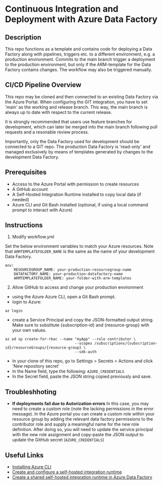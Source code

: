 # Continuous Integration and Deployment with Azure Data Factory

## Description

This repo functions as a template and contains code for deploying a Data Factory along with pipelines, triggers etc. to a different environment, e.g. a production environment. Commits to the main branch trigger a deployment to the production environment, but only if the ARM-template for the Data Factory contains changes. The workflow may also be triggered manually.

## CI/CD Pipeline Overview

This repo may be cloned and then connected to an existing Data Factory via the Azure Portal. When configuring the GIT integration, you have to set 'main' as the working and release branch. This way, the main branch is always up to date with respect to the current release. 

It is strongly recommended that users use feature branches for development, which can later be merged into the main branch following pull requests and a resonable review process.

Importantly, only the Data Factory used for development should be connected to a GIT repo. The production Data Factory is 'read-only' and managed exclusively by means of templates generated by changes to the development Data Factory.

## Prerequisites

- Access to the Azure Portal with permission to create resources
- A GitHub account
- A Self-Hosted Integration Runtime installed to copy local data (if needed)
- Azure CLI and Git Bash installed (optional, if using a local command prompt to interact with Azure)

## Instructions

1. Modify workflow.yml

Set the below environment variables to match your Azure resources. Note that `ARMTEMPLATEFOLDER_NAME` is the same as the name of your development Data Factory.

```
env:
    RESOURCEGROUP_NAME: your-production-resourcegroup-name
    DATAFACTORY_NAME: your-production-datafactory-name
    ARMTEMPLATEFOLDER_NAME: your-folder-with-arm-templates
```

2. Allow GitHub to access and change your production environment

- using the Azure Azure CLI, open a Git Bash prompt.
- login to Azure:

```
az login
```
- create a Service Principal and copy the JSON-formatted output string. Make sure to substitute {subscription-id} and {resource-group} with your own values.
```
az ad sp create-for-rbac --name "myApp" --role contributor \
                                --scopes /subscriptions/{subscription-id}/resourceGroups/{resource-group} \
                                --sdk-auth
```
- In your clone of this repo, go to Settings > Secrets > Actions and click 'New repository secret'
- In the Name field, type the following: `AZURE_CREDENTIALS`
- In the Secret field, paste the JSON string copied previously and save.

## Troubleshhoting
- **If deployments fail due to Autorization errors**
In this case, you may need to create a custom role (note the lacking permissions in the error message). In the Azure portal you can create a custom role within your resource group by adding the relevant data factory permissions to the contributor role and supply a meaningful name for the new role definition. After doing so, you will need to update the service principal with the new role assignment and copy-paste the JSON output to update the GitHub secret (`AZURE_CREDENTIALS`)

## Useful Links
- [Installing Azure CLI](https://learn.microsoft.com/en-us/cli/azure/install-azure-cli)
- [Create and configure a self-hosted integration runtime](https://learn.microsoft.com/en-us/azure/data-factory/create-self-hosted-integration-runtime?tabs=data-factory)
- [Create a shared self-hosted integration runtime in Azure Data Factory](https://learn.microsoft.com/en-us/azure/data-factory/create-shared-self-hosted-integration-runtime-powershell?source=recommendations#create-a-shared-self-hosted-integration-runtime-in-azure-data-factory-1)

